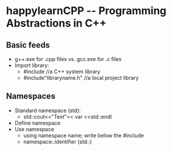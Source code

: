 # happylearnCPP -- Programming Abstractions in C++ 
## Basic feeds
- g++.exe for .cpp files vs. gcc.exe for .c files
- Import library:
  - #include<libraryname> //a C++ system library
  - #include"libraryname.h" //a local project library

## Namespaces
- Standard namespace (std): 
   - std::cout<<"Text"<< var <<std::endl
- Define namespace
- Use namespace
    - using namespace name;  write below the #include
    - namespace::identifier  (std::)
    
  


